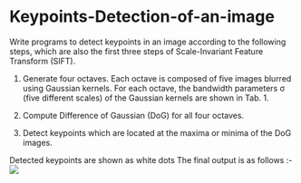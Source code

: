 # Keypoints-Detection-of-an-image
Write programs to detect keypoints in an image according to the following steps, which are also the first three steps of Scale-Invariant Feature Transform (SIFT).
1. Generate four octaves. 
Each octave is composed of five images blurred using Gaussian kernels. 
For each octave, the bandwidth parameters σ (five different scales) of the Gaussian kernels are shown in Tab. 1. 

2. Compute Difference of Gaussian (DoG) for all four octaves. 
3. Detect keypoints which are located at the maxima or minima of the DoG images. 

Detected keypoints are shown as white dots
The final output is as follows :-
![](keydetectedimage.png)
